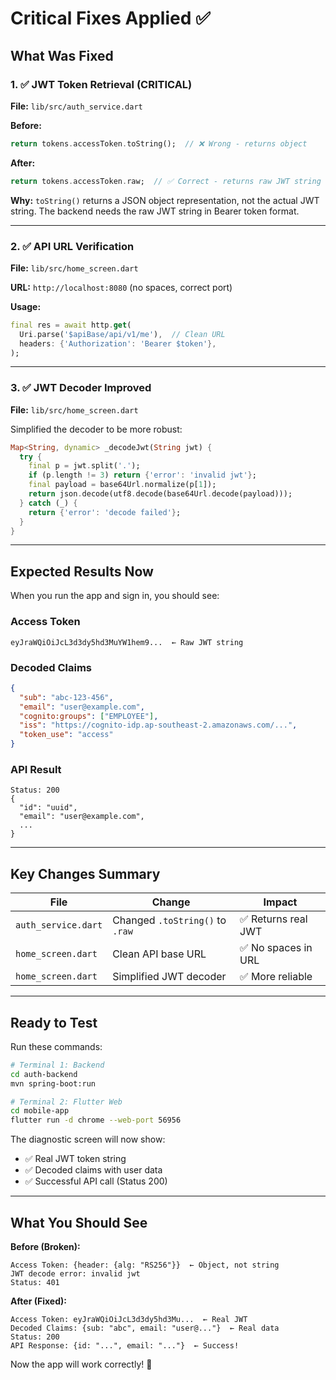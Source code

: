 # Critical Fixes Applied ✅

## What Was Fixed

### 1. ✅ JWT Token Retrieval (CRITICAL)

**File:** `lib/src/auth_service.dart`

**Before:**
```dart
return tokens.accessToken.toString();  // ❌ Wrong - returns object
```

**After:**
```dart
return tokens.accessToken.raw;  // ✅ Correct - returns raw JWT string
```

**Why:** `toString()` returns a JSON object representation, not the actual JWT string. The backend needs the raw JWT string in Bearer token format.

---

### 2. ✅ API URL Verification

**File:** `lib/src/home_screen.dart`

**URL:** `http://localhost:8080` (no spaces, correct port)

**Usage:**
```dart
final res = await http.get(
  Uri.parse('$apiBase/api/v1/me'),  // Clean URL
  headers: {'Authorization': 'Bearer $token'},
);
```

---

### 3. ✅ JWT Decoder Improved

**File:** `lib/src/home_screen.dart`

Simplified the decoder to be more robust:
```dart
Map<String, dynamic> _decodeJwt(String jwt) {
  try {
    final p = jwt.split('.');
    if (p.length != 3) return {'error': 'invalid jwt'};
    final payload = base64Url.normalize(p[1]);
    return json.decode(utf8.decode(base64Url.decode(payload)));
  } catch (_) {
    return {'error': 'decode failed'};
  }
}
```

---

## Expected Results Now

When you run the app and sign in, you should see:

### Access Token
```
eyJraWQiOiJcL3d3dy5hd3MuYW1hem9...  ← Raw JWT string
```

### Decoded Claims
```json
{
  "sub": "abc-123-456",
  "email": "user@example.com",
  "cognito:groups": ["EMPLOYEE"],
  "iss": "https://cognito-idp.ap-southeast-2.amazonaws.com/...",
  "token_use": "access"
}
```

### API Result
```
Status: 200
{
  "id": "uuid",
  "email": "user@example.com",
  ...
}
```

---

## Key Changes Summary

| File | Change | Impact |
|------|--------|--------|
| `auth_service.dart` | Changed `.toString()` to `.raw` | ✅ Returns real JWT |
| `home_screen.dart` | Clean API base URL | ✅ No spaces in URL |
| `home_screen.dart` | Simplified JWT decoder | ✅ More reliable |

---

## Ready to Test

Run these commands:

```bash
# Terminal 1: Backend
cd auth-backend
mvn spring-boot:run

# Terminal 2: Flutter Web
cd mobile-app
flutter run -d chrome --web-port 56956
```

The diagnostic screen will now show:
- ✅ Real JWT token string
- ✅ Decoded claims with user data
- ✅ Successful API call (Status 200)

---

## What You Should See

**Before (Broken):**
```
Access Token: {header: {alg: "RS256"}}  ← Object, not string
JWT decode error: invalid jwt
Status: 401
```

**After (Fixed):**
```
Access Token: eyJraWQiOiJcL3d3dy5hd3Mu...  ← Real JWT
Decoded Claims: {sub: "abc", email: "user@..."}  ← Real data
Status: 200
API Response: {id: "...", email: "..."}  ← Success!
```

Now the app will work correctly! 🎉

